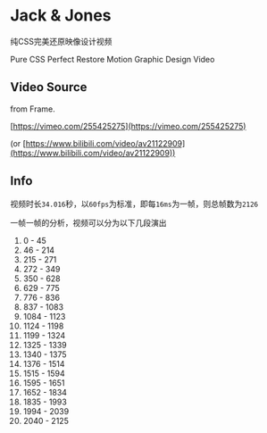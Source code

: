# Jack & Jones

纯CSS完美还原映像设计视频

Pure CSS Perfect Restore Motion Graphic Design Video

## Video Source

  from Frame.

  [https://vimeo.com/255425275](https://vimeo.com/255425275)

  (or [https://www.bilibili.com/video/av21122909](https://www.bilibili.com/video/av21122909))

## Info

视频时长`34.016`秒，以`60fps`为标准，即每`16ms`为一帧，则总帧数为`2126`

一帧一帧的分析，视频可以分为以下几段演出

1. 0 - 45
2. 46 - 214
3. 215 - 271
4. 272 - 349
5. 350 - 628
6. 629 - 775
7. 776 - 836
8. 837 - 1083
9. 1084 - 1123
10. 1124 - 1198
11. 1199 - 1324
12. 1325 - 1339
13. 1340 - 1375
14. 1376 - 1514
15. 1515 - 1594
16. 1595 - 1651
17. 1652 - 1834
18. 1835 - 1993
19. 1994 - 2039
20. 2040 - 2125
